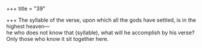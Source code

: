 +++
title = "39"

+++
The syllable of the verse, upon which all the gods have settled, is in the  highest heaven—  
he who does not know that (syllable), what will he accomplish by his  verse? Only those who know it sit together here.  